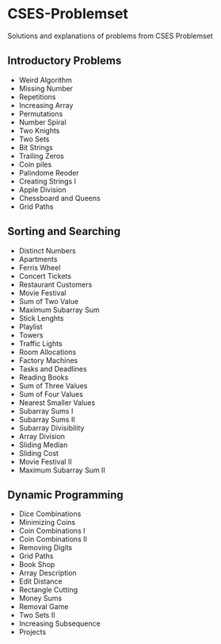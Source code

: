 # CSES-Problemset
Solutions and explanations of problems from CSES Problemset

## Introductory Problems
- Weird Algorithm
- Missing Number
- Repetitions
- Increasing Array
- Permutations
- Number Spiral
- Two Knights
- Two Sets
- Bit Strings
- Trailing Zeros
- Coin piles
- Palindome Reoder
- Creating Strings I
- Apple Division
- Chessboard and Queens
- Grid Paths

## Sorting and Searching
- Distinct Numbers
- Apartments
- Ferris Wheel
- Concert Tickets
- Restaurant Customers
- Movie Festival
- Sum of Two Value
- Maximum Subarray Sum
- Stick Lenghts
- Playlist
- Towers
- Traffic Lights
- Room Allocations
- Factory Machines
- Tasks and Deadlines
- Reading Books
- Sum of Three Values
- Sum of Four Values
- Nearest Smaller Values
- Subarray Sums I
- Subarray Sums II
- Subarray Divisibility
- Array Division
- Sliding Median
- Sliding Cost
- Movie Festival II
- Maximum Subarray Sum II

## Dynamic Programming
- Dice Combinations
- Minimizing Coins
- Coin Combinations I
- Coin Combinations II
- Removing Digits
- Grid Paths
- Book Shop
- Array Description
- Edit Distance
- Rectangle Cutting
- Money Sums
- Removal Game
- Two Sets II
- Increasing Subsequence
- Projects

